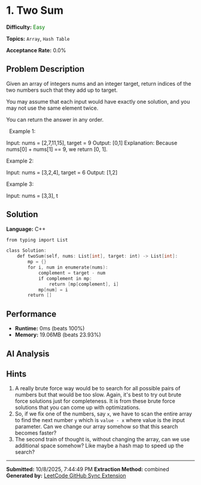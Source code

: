 # 1. Two Sum

**Difficulty:** <span style="color:green">Easy</span>

**Topics:** `Array`, `Hash Table`

**Acceptance Rate:** 0.0%

## Problem Description

Given an array of integers nums and an integer target, return indices of the two numbers such that they add up to target.

You may assume that each input would have exactly one solution, and you may not use the same element twice.

You can return the answer in any order.

 
Example 1:

Input: nums = [2,7,11,15], target = 9
Output: [0,1]
Explanation: Because nums[0] + nums[1] == 9, we return [0, 1].


Example 2:

Input: nums = [3,2,4], target = 6
Output: [1,2]


Example 3:

Input: nums = [3,3], t

## Solution

**Language:** C++

```cpp
from typing import List

class Solution:
    def twoSum(self, nums: List[int], target: int) -> List[int]:
        mp = {}
        for i, num in enumerate(nums):
            complement = target - num
            if complement in mp:
                return [mp[complement], i]
            mp[num] = i
        return []


```

## Performance

- **Runtime:** 0ms (beats 100%)
- **Memory:** 19.06MB (beats 23.93%)

## AI Analysis

## Hints

1. A really brute force way would be to search for all possible pairs of numbers but that would be too slow. Again, it's best to try out brute force solutions just for completeness. It is from these brute force solutions that you can come up with optimizations.
2. So, if we fix one of the numbers, say <code>x</code>, we have to scan the entire array to find the next number <code>y</code> which is <code>value - x</code> where value is the input parameter. Can we change our array somehow so that this search becomes faster?
3. The second train of thought is, without changing the array, can we use additional space somehow? Like maybe a hash map to speed up the search?

---

**Submitted:** 10/8/2025, 7:44:49 PM
**Extraction Method:** combined
**Generated by:** [LeetCode GitHub Sync Extension](https://github.com/your-username/leetcode-github-sync)

